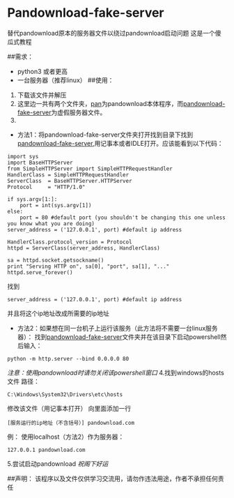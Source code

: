 # Pandownload-fake-server
替代pandownload原本的服务器文件以绕过pandownload启动问题
这是一个傻瓜式教程

##需求：
- python3 或者更高
- 一台服务器（推荐linux）
##使用：
1. 下载该文件并解压
2. 这里边一共有两个文件夹，[pan](/Pandownload/)为pandownload本体程序，而[pandownload-fake-server](/pandownload-fake-server/)为虚假服务器文件。
3.
 - 方法1：将pandownload-fake-server文件夹打开找到目录下找到[pandownload-fake-server](/pandownload-fake-server/script.py),用记事本或者IDLE打开。应该能看到以下代码：
```
import sys
import BaseHTTPServer
from SimpleHTTPServer import SimpleHTTPRequestHandler
HandlerClass = SimpleHTTPRequestHandler
ServerClass  = BaseHTTPServer.HTTPServer
Protocol     = "HTTP/1.0"
 
if sys.argv[1:]:
    port = int(sys.argv[1])
else:
    port = 80 #default port (you shouldn't be changing this one unless you know what you are doing)
server_address = ('127.0.0.1', port) #default ip address
 
HandlerClass.protocol_version = Protocol
httpd = ServerClass(server_address, HandlerClass)
 
sa = httpd.socket.getsockname()
print "Serving HTTP on", sa[0], "port", sa[1], "..."
httpd.serve_forever()
```
找到
```
server_address = ('127.0.0.1', port) #default ip address
```
并且将这个ip地址改成所需要的ip地址

 - 方法2：如果想在同一台机子上运行该服务（此方法将不需要一台linux服务器）：
找到[pandownload-fake-server](/pandownload-fake-server/)文件夹并在该目录下启动powershell然后输入：
```
python -m http.server --bind 0.0.0.0 80
```
*注意：使用pandownload时请勿关闭该powershell窗口*
4.找到windows的hosts文件
路径：
```
C:\Windows\System32\Drivers\etc\hosts
```
修改该文件（用记事本打开）
向里面添加一行

```
[服务运行的ip地址（不含括号）] pandownload.com
```

例：
使用localhost（方法2）作为服务器：
```
127.0.0.1 pandownload.com
```
5.尝试启动pandownload
*祝阁下好运*

##声明：
该程序以及文件仅供学习交流用，请勿作违法用途，作者不承担任何责任
